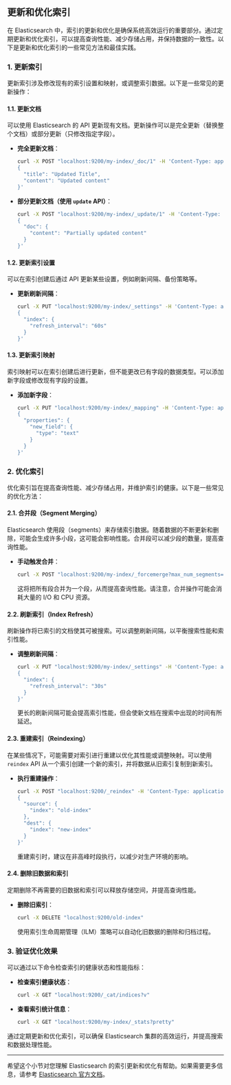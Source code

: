 
## 更新和优化索引

在 Elasticsearch 中，索引的更新和优化是确保系统高效运行的重要部分。通过定期更新和优化索引，可以提高查询性能、减少存储占用，并保持数据的一致性。以下是更新和优化索引的一些常见方法和最佳实践。

### 1. 更新索引

更新索引涉及修改现有的索引设置和映射，或调整索引数据。以下是一些常见的更新操作：

#### 1.1. 更新文档

可以使用 Elasticsearch 的 API 更新现有文档。更新操作可以是完全更新（替换整个文档）或部分更新（只修改指定字段）。

- **完全更新文档**：

  ```sh
  curl -X POST "localhost:9200/my-index/_doc/1" -H 'Content-Type: application/json' -d'
  {
    "title": "Updated Title",
    "content": "Updated content"
  }'
  ```

- **部分更新文档（使用 `update` API）**：

  ```sh
  curl -X POST "localhost:9200/my-index/_update/1" -H 'Content-Type: application/json' -d'
  {
    "doc": {
      "content": "Partially updated content"
    }
  }'
  ```

#### 1.2. 更新索引设置

可以在索引创建后通过 API 更新某些设置，例如刷新间隔、备份策略等。

- **更新刷新间隔**：

  ```sh
  curl -X PUT "localhost:9200/my-index/_settings" -H 'Content-Type: application/json' -d'
  {
    "index": {
      "refresh_interval": "60s"
    }
  }'
  ```

#### 1.3. 更新索引映射

索引映射可以在索引创建后进行更新，但不能更改已有字段的数据类型。可以添加新字段或修改现有字段的设置。

- **添加新字段**：

  ```sh
  curl -X PUT "localhost:9200/my-index/_mapping" -H 'Content-Type: application/json' -d'
  {
    "properties": {
      "new_field": {
        "type": "text"
      }
    }
  }'
  ```

### 2. 优化索引

优化索引旨在提高查询性能、减少存储占用，并维护索引的健康。以下是一些常见的优化方法：

#### 2.1. 合并段（Segment Merging）

Elasticsearch 使用段（segments）来存储索引数据。随着数据的不断更新和删除，可能会生成许多小段，这可能会影响性能。合并段可以减少段的数量，提高查询性能。

- **手动触发合并**：

  ```sh
  curl -X POST "localhost:9200/my-index/_forcemerge?max_num_segments=1"
  ```

  这将把所有段合并为一个段，从而提高查询性能。请注意，合并操作可能会消耗大量的 I/O 和 CPU 资源。

#### 2.2. 刷新索引（Index Refresh）

刷新操作将已索引的文档使其可被搜索。可以调整刷新间隔，以平衡搜索性能和索引性能。

- **调整刷新间隔**：

  ```sh
  curl -X PUT "localhost:9200/my-index/_settings" -H 'Content-Type: application/json' -d'
  {
    "index": {
      "refresh_interval": "30s"
    }
  }'
  ```

  更长的刷新间隔可能会提高索引性能，但会使新文档在搜索中出现的时间有所延迟。

#### 2.3. 重建索引（Reindexing）

在某些情况下，可能需要对索引进行重建以优化其性能或调整映射。可以使用 `reindex` API 从一个索引创建一个新的索引，并将数据从旧索引复制到新索引。

- **执行重建操作**：

  ```sh
  curl -X POST "localhost:9200/_reindex" -H 'Content-Type: application/json' -d'
  {
    "source": {
      "index": "old-index"
    },
    "dest": {
      "index": "new-index"
    }
  }'
  ```

  重建索引时，建议在非高峰时段执行，以减少对生产环境的影响。

#### 2.4. 删除旧数据和索引

定期删除不再需要的旧数据和索引可以释放存储空间，并提高查询性能。

- **删除旧索引**：

  ```sh
  curl -X DELETE "localhost:9200/old-index"
  ```

  使用索引生命周期管理（ILM）策略可以自动化旧数据的删除和归档过程。

### 3. 验证优化效果

可以通过以下命令检查索引的健康状态和性能指标：

- **检查索引健康状态**：

  ```sh
  curl -X GET "localhost:9200/_cat/indices?v"
  ```

- **查看索引统计信息**：

  ```sh
  curl -X GET "localhost:9200/my-index/_stats?pretty"
  ```

通过定期更新和优化索引，可以确保 Elasticsearch 集群的高效运行，并提高搜索和数据处理性能。

---

希望这个小节对您理解 Elasticsearch 的索引更新和优化有帮助。如果需要更多信息，请参考 [Elasticsearch 官方文档](https://www.elastic.co/guide/en/elasticsearch/reference/current/indices.html)。